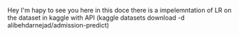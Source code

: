 Hey I'm hapy to see you here in this doce there is a impelemntation of LR on the dataset in kaggle with API (kaggle datasets download -d alibehdarnejad/admission-predict)
